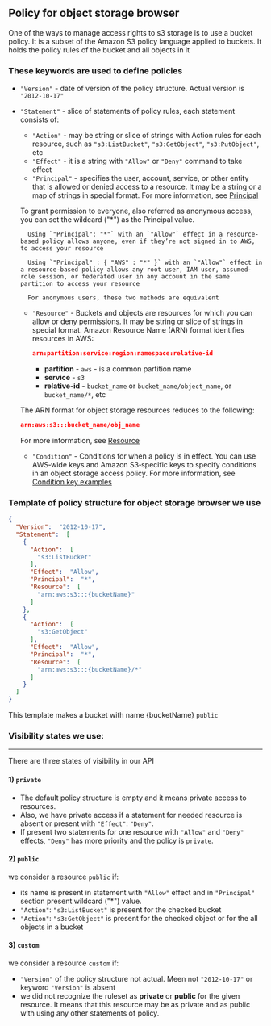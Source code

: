 ## Policy for object storage browser

One of the ways to manage access rights to s3 storage is to use a bucket policy. It is a subset of the Amazon S3 policy language applied to buckets. It holds the policy rules of the bucket and all objects in it

### These keywords are used to define policies

- `"Version"` - date of version of the policy structure. Actual version is `"2012-10-17"`
- `"Statement"` - slice of statements of policy rules, each statement consists of:
    - `"Action"` - may be string or slice of strings with Action rules for each resource, such as `"s3:ListBucket"`, `"s3:GetObject"`, `"s3:PutObject"`, etc
    - `"Effect"` - it is a string with `"Allow"` or `"Deny"` command to take effect
    - `"Principal"` - specifies the user, account, service, or other entity that is allowed or denied access to a resource. It may be a string or a map of strings in special format. For more information, see [Principal](https://docs.aws.amazon.com/AmazonS3/latest/userguide/s3-bucket-user-policy-specifying-principal-intro.html)
    
    To grant permission to everyone, also referred as anonymous access, you can set the wildcard ("*") as the Principal value.

        Using `"Principal": "*"` with an `"Allow"` effect in a resource-based policy allows anyone, even if they’re not signed in to AWS, to access your resource

        Using `"Principal" : { "AWS" : "*" }` with an `"Allow"` effect in a resource-based policy allows any root user, IAM user, assumed-role session, or federated user in any account in the same partition to access your resource
        
        For anonymous users, these two methods are equivalent

    - `"Resource"` - Buckets and objects are resources for which you can allow or deny permissions. It may be string or slice of strings in special format.
    Amazon Resource Name (ARN) format identifies resources in AWS:
        ```json
        arn:partition:service:region:namespace:relative-id
        ```
        - __partition__ - `aws` - is a common partition name
        - __service__ - `s3`
        - __relative-id__ - `bucket_name` or `bucket_name/object_name`, or `bucket_name/*`, etc
    
    The ARN format for object storage resources reduces to the following:
    ```json
    arn:aws:s3:::bucket_name/obj_name
    ```
    For more information, see [Resource](https://docs.aws.amazon.com/AmazonS3/latest/userguide/s3-arn-format.html)
    - `"Condition"` - Conditions for when a policy is in effect. You can use AWS‐wide keys and Amazon S3‐specific keys to specify conditions in an object storage access policy. For more information, see [Condition key examples](https://docs.aws.amazon.com/AmazonS3/latest/userguide/amazon-s3-policy-keys.html)

### Template of policy structure for object storage browser we use

```json
{
  "Version":  "2012-10-17",
  "Statement":  [
    {
      "Action":  [
        "s3:ListBucket"
      ],
      "Effect":  "Allow",
      "Principal":  "*",
      "Resource":  [
        "arn:aws:s3:::{bucketName}"
      ]
    },
    {
      "Action":  [
        "s3:GetObject"
      ],
      "Effect":  "Allow",
      "Principal":  "*",
      "Resource":  [
        "arn:aws:s3:::{bucketName}/*"
      ]
    }
  ]
}
```

This template makes a bucket with name {bucketName} `public`

### Visibility states we use:

---

There are three states of visibility in our API

#### 1) `private`

- The default policy structure is empty and it means private access to resources.  
- Also, we have private access if a statement for needed resource is absent or present with `"Effect"`: `"Deny"`.
- If present two statements for one resource with `"Allow"` and `"Deny"` effects, `"Deny"` has more priority and the policy is `private`.

#### 2) `public`

we consider a resource `public` if:

- its name is present in statement with `"Allow"` effect and in `"Principal"` section present wildcard ("*") value.
- `"Action"`: `"s3:ListBucket"` is present for the checked bucket
- `"Action"`: `"s3:GetObject"` is present for the checked object or for the all objects in a bucket

#### 3) `custom`

we consider a resource `custom` if:

- `"Version"` of the policy structure not actual. Meen not `"2012-10-17"` or keyword `"Version"` is absent
- we did not recognize the ruleset as __private__ or __public__ for the given resource. It means that this resource may be as private and as public with using any other statements of policy.
